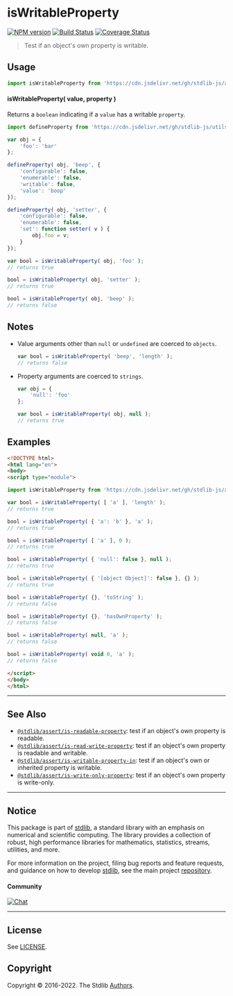 <!--

@license Apache-2.0

Copyright (c) 2018 The Stdlib Authors.

Licensed under the Apache License, Version 2.0 (the "License");
you may not use this file except in compliance with the License.
You may obtain a copy of the License at

   http://www.apache.org/licenses/LICENSE-2.0

Unless required by applicable law or agreed to in writing, software
distributed under the License is distributed on an "AS IS" BASIS,
WITHOUT WARRANTIES OR CONDITIONS OF ANY KIND, either express or implied.
See the License for the specific language governing permissions and
limitations under the License.

-->

# isWritableProperty

[![NPM version][npm-image]][npm-url] [![Build Status][test-image]][test-url] [![Coverage Status][coverage-image]][coverage-url] <!-- [![dependencies][dependencies-image]][dependencies-url] -->

> Test if an object's own property is writable.



<section class="usage">

## Usage

```javascript
import isWritableProperty from 'https://cdn.jsdelivr.net/gh/stdlib-js/assert-is-writable-property@esm/index.mjs';
```

#### isWritableProperty( value, property )

Returns a `boolean` indicating if a `value` has a writable `property`.

<!-- eslint-disable no-restricted-syntax -->

```javascript
import defineProperty from 'https://cdn.jsdelivr.net/gh/stdlib-js/utils-define-property@esm/index.mjs';

var obj = {
    'foo': 'bar'
};

defineProperty( obj, 'beep', {
    'configurable': false,
    'enumerable': false,
    'writable': false,
    'value': 'boop'
});

defineProperty( obj, 'setter', {
    'configurable': false,
    'enumerable': false,
    'set': function setter( v ) {
        obj.foo = v;
    }
});

var bool = isWritableProperty( obj, 'foo' );
// returns true

bool = isWritableProperty( obj, 'setter' );
// returns true

bool = isWritableProperty( obj, 'beep' );
// returns false
```

</section>

<!-- /.usage -->

<section class="notes">

## Notes

-   Value arguments other than `null` or `undefined` are coerced to `objects`.

    ```javascript
    var bool = isWritableProperty( 'beep', 'length' );
    // returns false
    ```

-   Property arguments are coerced to `strings`.

    ```javascript
    var obj = {
        'null': 'foo'
    };

    var bool = isWritableProperty( obj, null );
    // returns true
    ```

</section>

<!-- /.notes -->

<section class="examples">

## Examples

<!-- eslint-disable object-curly-newline -->

<!-- eslint no-undef: "error" -->

```html
<!DOCTYPE html>
<html lang="en">
<body>
<script type="module">

import isWritableProperty from 'https://cdn.jsdelivr.net/gh/stdlib-js/assert-is-writable-property@esm/index.mjs';

var bool = isWritableProperty( [ 'a' ], 'length' );
// returns true

bool = isWritableProperty( { 'a': 'b' }, 'a' );
// returns true

bool = isWritableProperty( [ 'a' ], 0 );
// returns true

bool = isWritableProperty( { 'null': false }, null );
// returns true

bool = isWritableProperty( { '[object Object]': false }, {} );
// returns true

bool = isWritableProperty( {}, 'toString' );
// returns false

bool = isWritableProperty( {}, 'hasOwnProperty' );
// returns false

bool = isWritableProperty( null, 'a' );
// returns false

bool = isWritableProperty( void 0, 'a' );
// returns false

</script>
</body>
</html>
```

</section>

<!-- /.examples -->

<!-- Section for related `stdlib` packages. Do not manually edit this section, as it is automatically populated. -->

<section class="related">

* * *

## See Also

-   <span class="package-name">[`@stdlib/assert/is-readable-property`][@stdlib/assert/is-readable-property]</span><span class="delimiter">: </span><span class="description">test if an object's own property is readable.</span>
-   <span class="package-name">[`@stdlib/assert/is-read-write-property`][@stdlib/assert/is-read-write-property]</span><span class="delimiter">: </span><span class="description">test if an object's own property is readable and writable.</span>
-   <span class="package-name">[`@stdlib/assert/is-writable-property-in`][@stdlib/assert/is-writable-property-in]</span><span class="delimiter">: </span><span class="description">test if an object's own or inherited property is writable.</span>
-   <span class="package-name">[`@stdlib/assert/is-write-only-property`][@stdlib/assert/is-write-only-property]</span><span class="delimiter">: </span><span class="description">test if an object's own property is write-only.</span>

</section>

<!-- /.related -->

<!-- Section for all links. Make sure to keep an empty line after the `section` element and another before the `/section` close. -->


<section class="main-repo" >

* * *

## Notice

This package is part of [stdlib][stdlib], a standard library with an emphasis on numerical and scientific computing. The library provides a collection of robust, high performance libraries for mathematics, statistics, streams, utilities, and more.

For more information on the project, filing bug reports and feature requests, and guidance on how to develop [stdlib][stdlib], see the main project [repository][stdlib].

#### Community

[![Chat][chat-image]][chat-url]

---

## License

See [LICENSE][stdlib-license].


## Copyright

Copyright &copy; 2016-2022. The Stdlib [Authors][stdlib-authors].

</section>

<!-- /.stdlib -->

<!-- Section for all links. Make sure to keep an empty line after the `section` element and another before the `/section` close. -->

<section class="links">

[npm-image]: http://img.shields.io/npm/v/@stdlib/assert-is-writable-property.svg
[npm-url]: https://npmjs.org/package/@stdlib/assert-is-writable-property

[test-image]: https://github.com/stdlib-js/assert-is-writable-property/actions/workflows/test.yml/badge.svg?branch=main
[test-url]: https://github.com/stdlib-js/assert-is-writable-property/actions/workflows/test.yml?query=branch:main

[coverage-image]: https://img.shields.io/codecov/c/github/stdlib-js/assert-is-writable-property/main.svg
[coverage-url]: https://codecov.io/github/stdlib-js/assert-is-writable-property?branch=main

<!--

[dependencies-image]: https://img.shields.io/david/stdlib-js/assert-is-writable-property.svg
[dependencies-url]: https://david-dm.org/stdlib-js/assert-is-writable-property/main

-->

[chat-image]: https://img.shields.io/gitter/room/stdlib-js/stdlib.svg
[chat-url]: https://gitter.im/stdlib-js/stdlib/

[stdlib]: https://github.com/stdlib-js/stdlib

[stdlib-authors]: https://github.com/stdlib-js/stdlib/graphs/contributors

[umd]: https://github.com/umdjs/umd
[es-module]: https://developer.mozilla.org/en-US/docs/Web/JavaScript/Guide/Modules

[deno-url]: https://github.com/stdlib-js/assert-is-writable-property/tree/deno
[umd-url]: https://github.com/stdlib-js/assert-is-writable-property/tree/umd
[esm-url]: https://github.com/stdlib-js/assert-is-writable-property/tree/esm

[stdlib-license]: https://raw.githubusercontent.com/stdlib-js/assert-is-writable-property/main/LICENSE

<!-- <related-links> -->

[@stdlib/assert/is-readable-property]: https://github.com/stdlib-js/assert-is-readable-property/tree/esm

[@stdlib/assert/is-read-write-property]: https://github.com/stdlib-js/assert-is-read-write-property/tree/esm

[@stdlib/assert/is-writable-property-in]: https://github.com/stdlib-js/assert-is-writable-property-in/tree/esm

[@stdlib/assert/is-write-only-property]: https://github.com/stdlib-js/assert-is-write-only-property/tree/esm

<!-- </related-links> -->

</section>

<!-- /.links -->
